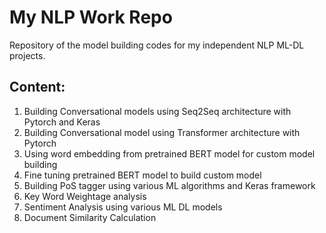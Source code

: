 # My NLP Work Repo

Repository of the model building codes for my independent NLP ML-DL projects.

## Content:

1. Building Conversational models using Seq2Seq architecture with Pytorch and Keras
2. Building Conversational model using Transformer architecture with Pytorch
3. Using word embedding from pretrained BERT model for custom model building 
4. Fine tuning pretrained BERT model to build custom model
5. Building PoS tagger using various ML algorithms and Keras framework
6. Key Word Weightage analysis
7. Sentiment Analysis using various ML DL models
8. Document Similarity Calculation

